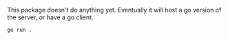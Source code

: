 
This package doesn't do anything yet. Eventually it will host a go version of the server, or have a go client.

```sh
go run .
```